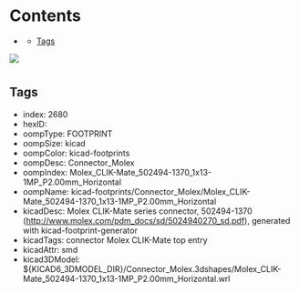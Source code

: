 



Contents
========

* [](#)
	* [Tags](#tags)
  
![][im]
# 

## Tags

- index: 2680
- hexID: 
- oompType: FOOTPRINT
- oompSize: kicad
- oompColor: kicad-footprints
- oompDesc: Connector_Molex
- oompIndex: Molex_CLIK-Mate_502494-1370_1x13-1MP_P2.00mm_Horizontal
- oompName: kicad-footprints/Connector_Molex/Molex_CLIK-Mate_502494-1370_1x13-1MP_P2.00mm_Horizontal
- kicadDesc: Molex CLIK-Mate series connector, 502494-1370 (http://www.molex.com/pdm_docs/sd/5024940270_sd.pdf), generated with kicad-footprint-generator
- kicadTags: connector Molex CLIK-Mate top entry
- kicadAttr: smd
- kicad3DModel: ${KICAD6_3DMODEL_DIR}/Connector_Molex.3dshapes/Molex_CLIK-Mate_502494-1370_1x13-1MP_P2.00mm_Horizontal.wrl



[im]: image.png
